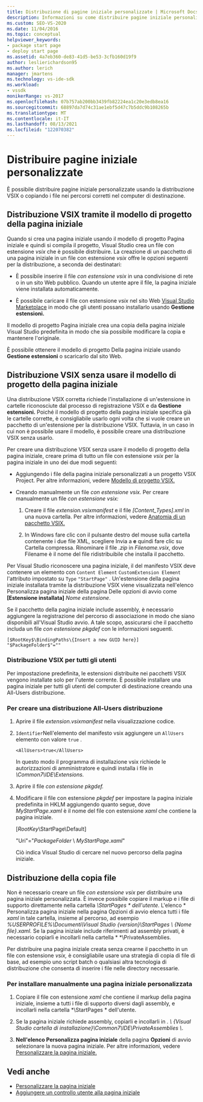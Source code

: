 ```yaml
---
title: Distribuzione di pagine iniziale personalizzate | Microsoft Docs
description: Informazioni su come distribuire pagine iniziale personalizzate usando la distribuzione VSIX o copiando i file nei percorsi corretti nel computer di destinazione.
ms.custom: SEO-VS-2020
ms.date: 11/04/2016
ms.topic: conceptual
helpviewer_keywords:
- package start page
- deploy start page
ms.assetid: 4a7eb360-de83-41d5-be53-3cfb160d19f9
author: leslierichardson95
ms.author: lerich
manager: jmartens
ms.technology: vs-ide-sdk
ms.workload:
- vssdk
monikerRange: vs-2017
ms.openlocfilehash: 07b757ab200bb3439fb82224ea1c20e3edb8ea16
ms.sourcegitcommit: 68897da7d74c31ae1ebf5d47c7b5ddc9b108265b
ms.translationtype: MT
ms.contentlocale: it-IT
ms.lasthandoff: 08/13/2021
ms.locfileid: "122070382"
---
```

# <a name="deploy-custom-start-pages"></a>Distribuire pagine iniziale personalizzate

È possibile distribuire pagine iniziale personalizzate usando la distribuzione VSIX o copiando i file nei percorsi corretti nel computer di destinazione.

## <a name="vsix-deployment-by-using-the-start-page-project-template"></a>Distribuzione VSIX tramite il modello di progetto della pagina iniziale

Quando si crea una pagina iniziale usando il modello di progetto Pagina iniziale e quindi si compila il progetto, Visual Studio crea un file con estensione *vsix* che è possibile distribuire. La creazione di un pacchetto di una pagina iniziale in un file con estensione *vsix* offre le opzioni seguenti per la distribuzione, a seconda dei destinatari:

- È possibile inserire il file *con estensione vsix* in una condivisione di rete o in un sito Web pubblico. Quando un utente apre il file, la pagina iniziale viene installata automaticamente.

- È possibile caricare il file con estensione *vsix* nel sito Web [Visual Studio Marketplace](https://marketplace.visualstudio.com/) in modo che gli utenti possano installarlo usando **Gestione estensioni.**

Il modello di progetto Pagina iniziale crea una copia della pagina iniziale Visual Studio predefinita in modo che sia possibile modificare la copia e mantenere l'originale.

È possibile ottenere il modello di progetto Della pagina iniziale usando **Gestione estensioni** o scaricarlo dal sito Web.

## <a name="vsix-deployment-without-using-the-start-page-project-template"></a>Distribuzione VSIX senza usare il modello di progetto della pagina iniziale
 Una distribuzione VSIX corretta richiede l'installazione di un'estensione in cartelle riconosciute dal processo di registrazione VSIX e da **Gestione estensioni.** Poiché il modello di progetto della pagina iniziale specifica già le cartelle corrette, è consigliabile usarlo ogni volta che si vuole creare un pacchetto di un'estensione per la distribuzione VSIX. Tuttavia, in un caso in cui non è possibile usare il modello, è possibile creare una distribuzione VSIX senza usarlo.

 Per creare una distribuzione VSIX senza usare il modello di progetto della pagina iniziale, creare prima di tutto un file con estensione *vsix* per la pagina iniziale in uno dei due modi seguenti:

- Aggiungendo i file della pagina iniziale personalizzati a un progetto VSIX Project. Per altre informazioni, vedere [Modello di progetto VSIX.](../extensibility/vsix-project-template.md)

- Creando manualmente un file *con estensione vsix.* Per creare manualmente un file *con estensione vsix:*

   1. Creare il file *extension.vsixmanifest* e il file *[Content_Types].xml* in una nuova cartella. Per altre informazioni, vedere [Anatomia di un pacchetto VSIX.](../extensibility/anatomy-of-a-vsix-package.md)

   2. In Windows fare clic con il pulsante destro del mouse sulla cartella contenente i due file XML, scegliere Invia a **e** quindi fare clic su Cartella compressa. Rinominare il file *.zip* in *Filename.vsix*, dove Filename è il nome del file ridistribuibile che installa il pacchetto.

Per Visual Studio riconoscere una pagina iniziale, il del manifesto VSIX deve contenere un elemento con `Content Element` `CustomExtension Element` l'attributo impostato su `Type` `"StartPage"` . Un'estensione della pagina iniziale installata tramite la  distribuzione VSIX viene  visualizzata nell'elenco Personalizza pagina iniziale della pagina Delle opzioni di avvio come **[Estensione installata]** *Nome estensione*.

Se il pacchetto della pagina iniziale include assembly, è necessario aggiungere la registrazione del percorso di associazione in modo che siano disponibili all'Visual Studio avvio. A tale scopo, assicurarsi che il pacchetto includa un file *con estensione pkgdef* con le informazioni seguenti.

```
[$RootKey$\BindingPaths\{Insert a new GUID here}]
"$PackageFolder$"=""
```

### <a name="vsix-deployment-for-all-users"></a>Distribuzione VSIX per tutti gli utenti
 Per impostazione predefinita, le estensioni distribuite nei pacchetti VSIX vengono installate solo per l'utente corrente. È possibile installare una pagina iniziale per tutti gli utenti del computer di destinazione creando una All-Users distribuzione.

### <a name="to-create-an-all-users-deployment"></a>Per creare una distribuzione All-Users distribuzione

1. Aprire il file *extension.vsixmanifest* nella visualizzazione codice.

2. `Identifier`Nell'elemento del manifesto vsix aggiungere un `AllUsers` elemento con valore `true` .

    ```
    <AllUsers>true</AllUsers>
    ```

     In questo modo il programma di installazione vsix richiede le autorizzazioni di amministratore e quindi installa i file in *\Common7\IDE\Extensions.*

3. Aprire il file *con estensione pkgdef.*

4. Modificare il file con estensione *pkgdef* per impostare la pagina iniziale predefinita in HKLM aggiungendo quanto segue, dove *MyStartPage.xaml* è il nome del file con estensione *xaml* che contiene la pagina iniziale.

     [$RootKey$\StartPage\Default]

     "Uri"="$PackageFolder$ \\ *MyStartPage.xaml*"

     Ciò indica Visual Studio di cercare nel nuovo percorso della pagina iniziale.

## <a name="file-copy-deployment"></a>Distribuzione della copia file
 Non è necessario creare un file *con estensione vsix* per distribuire una pagina iniziale personalizzata. È invece possibile copiare il markup e i file di supporto direttamente nella cartella <em>\StartPages \* dell'utente. *</em>* L'elenco * Personalizza  pagina iniziale nella pagina Opzioni di avvio elenca tutti i file *xaml* in tale cartella, insieme al percorso, ad esempio *%USERPROFILE%\Documenti\Visual Studio {version}\StartPages \\ {Nome file}.xaml.* Se la pagina iniziale include riferimenti ad assembly privati, è necessario copiarli e incollarli nella cartella \* *\PrivateAssemblies.

 Per distribuire una pagina iniziale creata senza crearne il pacchetto in un file con estensione *vsix,* è consigliabile usare una strategia di copia di file di base, ad esempio uno script batch o qualsiasi altra tecnologia di distribuzione che consenta di inserire i file nelle directory necessarie.

### <a name="to-manually-install-a-custom-start-page"></a>Per installare manualmente una pagina iniziale personalizzata

1. Copiare il file con estensione *xaml* che contiene il markup della pagina iniziale, insieme a tutti i file di supporto diversi dagli assembly, e incollarli nella cartella *\StartPages \* dell'utente.

2. Se la pagina iniziale richiede assembly, copiarli e incollarli in *. \\ {Visual Studio cartella di installazione}\Common7\IDE\PrivateAssemblies \\*.

3. **Nell'elenco Personalizza pagina iniziale** della pagina **Opzioni** di avvio selezionare la nuova pagina iniziale. Per altre informazioni, vedere [Personalizzare la pagina iniziale.](../ide/customizing-the-start-page-for-visual-studio.md)

## <a name="see-also"></a>Vedi anche

- [Personalizzare la pagina iniziale](../ide/customizing-the-start-page-for-visual-studio.md)
- [Aggiungere un controllo utente alla pagina iniziale](../extensibility/adding-user-control-to-the-start-page.md)
